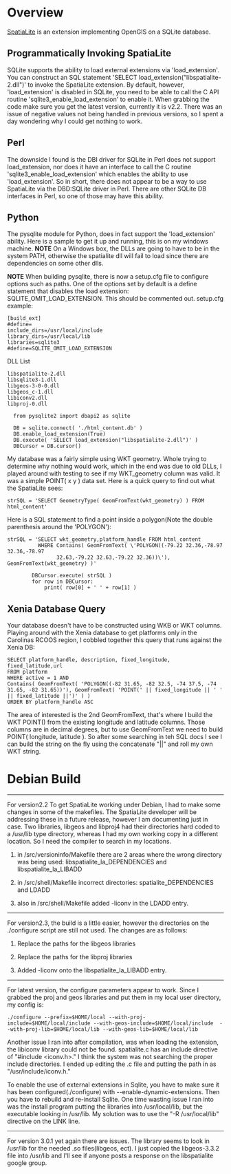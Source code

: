 # Overview #
[SpatiaLite](http://http://www.gaia-gis.it/spatialite/) is an extension implementing OpenGIS on a SQLite database.

## Programmatically Invoking SpatiaLite ##
SQLite supports the ability to load external extensions via 'load\_extension'. You can construct an SQL statement 'SELECT load\_extension("libspatialite-2.dll")' to invoke the SpatiaLite extension. By default, however, 'load\_extension' is disabled in SQLite, you need to be able to call the C API routine 'sqlite3\_enable\_load\_extension' to enable it.
When grabbing the code make sure you get the latest version, currently it is v2.2. There was an issue of negative values not being handled in previous versions, so I spent a day wondering why I could get nothing to work.

## Perl ##
The downside I found is the DBI driver for SQLite in Perl does not support load\_extension, nor does it have an interface to call the C routine 'sqlite3\_enable\_load\_extension' which enables the ability to use 'load\_extension'. So in short, there does not appear to be a way to use SpatiaLite via the DBD:SQLite driver in Perl. There are other SQLite DB interfaces in Perl, so one of those may have this ability.
## Python ##
The pysqlite module for Python, does in fact support the 'load\_extension' ability.
Here is a sample to get it up and running, this is on my windows machine.
**NOTE** On a Windows box, the DLLs are going to have to be in the system PATH, otherwise
the spatialite dll will fail to load since there are dependencies on some other dlls.

**NOTE** When building pysqlite, there is now a setup.cfg file to configure options such as paths. One of the options set by default is a define statement that disables the load extension: SQLITE\_OMIT\_LOAD\_EXTENSION. This should be commented out.
setup.cfg example:
```
[build_ext]
#define=
include_dirs=/usr/local/include
library_dirs=/usr/local/lib
libraries=sqlite3
#define=SQLITE_OMIT_LOAD_EXTENSION
```


DLL List
```
libspatialite-2.dll
libsqlite3-1.dll
libgeos-3-0-0.dll
libgeos_c-1.dll
libiconv2.dll
libproj-0.dll
```
```
  from pysqlite2 import dbapi2 as sqlite

  DB = sqlite.connect( './html_content.db' )
  DB.enable_load_extension(True)
  DB.execute( 'SELECT load_extension("libspatialite-2.dll")' )
  DBCursor = DB.cursor()
```

My database was a fairly simple using WKT geometry. Whole trying to determine why nothing would work, which in the end was due to old DLLs, I played around with testing to see if my WKT\_geometry column was valid. It was a simple POINT( x y ) data set. Here is a quick query to find out what the SpatiaLite sees:
```
strSQL = 'SELECT GeometryType( GeomFromText(wkt_geometry) ) FROM html_content'
```
Here is a SQL statement to find a point inside a polygon(Note the double parenthesis around the 'POLYGON'):
```
strSQL = 'SELECT wkt_geometry,platform_handle FROM html_content 
          WHERE Contains( GeomFromText( \'POLYGON((-79.22 32.36,-78.97 32.36,-78.97                
                32.63,-79.22 32.63,-79.22 32.36))\'), GeomFromText(wkt_geometry) )'

        DBCursor.execute( strSQL )
        for row in DBCursor:
            print( row[0] + ' ' + row[1] )
```

## Xenia Database Query ##
Your database doesn't have to be constructed using WKB or WKT columns. Playing around with the Xenia database to get platforms only in the Carolinas RCOOS region, I cobbled together this query that runs against the Xenia DB:
```
SELECT platform_handle, description, fixed_longitude, fixed_latitude,url 
FROM platform 
WHERE active = 1 AND
Contains( GeomFromText( 'POLYGON((-82 31.65, -82 32.5, -74 37.5, -74 31.65, -82 31.65))'), GeomFromText( 'POINT(' || fixed_longitude || ' ' || fixed_latitude ||')' ) )
ORDER BY platform_handle ASC
```

The area of interested is the 2nd GeomFromText, that's where I build the WKT POINT() from the existing longitude and latitude columns. Those columns are in  decimal degrees, but to use GeomFromText we need to build POINT( longitude, latitude ). So after some searching in teh SQL docs I see I can build the string on the fly using the concatenate "||" and roll my own WKT string.

# Debian Build #

---

For version2.2
To get SpatiaLite working under Debian, I had to make some changes in some of the makefiles. The SpatiaLite developer will be addressing these in a future release, however I am documenting just in case. Two libraries, libgeos and libproj4 had their directories hard coded to a /usr/lib type directory, whereas I had my own working copy in a different location. So I need the compiler to search in my locations.

1) in /src/versioninfo/Makefile there are 2 areas where the wrong
directory was being used: libspatialite\_la\_DEPENDENCIES and
libspatialite\_la\_LIBADD


2) in /src/shell/Makefile incorrect directories:
spatialite\_DEPENDENCIES and LDADD


3) also in /src/shell/Makefile added -liconv in the LDADD entry.

---

For version2.3, the build is a little easier, however the directories on the ./configure script are still not used. The changes are as follows:

1) Replace the paths for the libgeos libraries

2) Replace the paths for the libproj libraries

3) Added -liconv onto the libspatialite\_la\_LIBADD  entry.

---

For latest version, the configure parameters appear to work. Since I grabbed the proj and geos libraries and put them in my local user directory, my config is:
```
./configure --prefix=$HOME/local --with-proj-include=$HOME/local/include --with-geos-include=$HOME/local/include  --with-proj-lib=$HOME/local/lib --with-geos-lib=$HOME/local/lib
```
Another issue I ran into after compilation, was when loading the extension, the libiconv library could not be found. spatialite.c has an include directive of "#include <iconv.h>." I think the system was not searching the proper include directories. I ended up editing the .c file and putting the path in as "/usr/include/iconv.h."

To enable the use of external extensions in Sqlite, you have to make sure it has been configured(./configure) with --enable-dynamic-extensions.
Then you have to rebuild and re-install Sqlite.
One time wasting issue I ran into was the install program putting the libraries into /usr/local/lib, but the executable looking in /usr/lib.
My solution was to use the "-R /usr/local/lib" directive on the LINK line.


---

For version 3.0.1 yet again there are issues.
The library seems to look in /usr/lib for the needed .so files(libgeos, ect). I just copied the libgeos-3.3.2 file into /usr/lib and I'll see if anyone posts a response on the libspatialite google group.